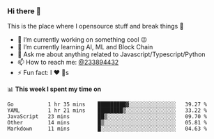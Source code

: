 ### Hi there 👋

<!--
**a233894432/a233894432** is a ✨ _special_ ✨ repository because its `README.md` (this file) appears on your GitHub profile.

Here are some ideas to get you started:

- 🔭 I’m currently working on ...
- 🌱 I’m currently learning ...
- 👯 I’m looking to collaborate on ...
- 🤔 I’m looking for help with ...
- 💬 Ask me about ...
- 📫 How to reach me: ...
- 😄 Pronouns: ...
- ⚡ Fun fact: ...
-->
 
 
This is the place where I opensource stuff and break things :rofl:

- 🔭 I’m currently working on something cool :wink:
- 🌱 I’m currently learning AI, ML and Block Chain
- 💬 Ask me about anything related to Javascript/Typescript/Python
- 📫 How to reach me: [@233894432](https://twitter.com/233894432)
- ⚡ Fun fact: I :heart: :dog:s

📊 **This week I spent my time on**
<!--START_SECTION:waka-->
```text
Go           1 hr 35 mins    █████████▓░░░░░░░░░░░░░░░   39.27 % 
YAML         1 hr 21 mins    ████████▒░░░░░░░░░░░░░░░░   33.22 % 
JavaScript   23 mins         ██▒░░░░░░░░░░░░░░░░░░░░░░   09.70 % 
Other        14 mins         █▒░░░░░░░░░░░░░░░░░░░░░░░   05.81 % 
Markdown     11 mins         █░░░░░░░░░░░░░░░░░░░░░░░░   04.63 % 
```
<!--END_SECTION:waka-->
